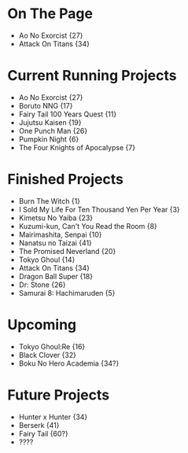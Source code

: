 # On The Page

- Ao No Exorcist {27}
- Attack On Titans {34}

# Current Running Projects

- Ao No Exorcist {27}
- Boruto NNG {17}
- Fairy Tail 100 Years Quest {11}
- Jujutsu Kaisen {19}
- One Punch Man {26}
- Pumpkin Night {6}
- The Four Knights of Apocalypse {7}

# Finished Projects

- Burn The Witch {1}
- I Sold My Life For Ten Thousand Yen Per Year {3}
- Kimetsu No Yaiba {23}
- Kuzumi-kun, Can't You Read the Room {8}
- Mairimashita, Senpai {10}
- Nanatsu no Taizai {41}
- The Promised Neverland {20}
- Tokyo Ghoul {14}
- Attack On Titans {34}
- Dragon Ball Super {18}
- Dr: Stone {26}
- Samurai 8: Hachimaruden {5}

# Upcoming

- Tokyo Ghoul:Re {16}
- Black Clover {32}
- Boku No Hero Academia {34?}

# Future Projects

- Hunter x Hunter {34}
- Berserk {41}
- Fairy Tail {60?}
- ????
